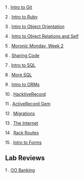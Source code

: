 1 . [Intro to Git](https://www.youtube.com/watch?v=bK7i-BMJcM0&feature=youtu.be)		

2 . [Intro to Ruby](https://www.youtube.com/watch?v=_BmEuwgHsGI&feature=youtu.be)		

3 . [Intro to Object Orientation](https://www.youtube.com/watch?v=bBtFLt8nBng&feature=youtu.be)		
		
4 . [Intro to Object Relations and Self](https://www.youtube.com/watch?v=Vrj1opkvTs8&feature=youtu.be)		
		
5 . [Moronic Monday, Week 2](https://www.youtube.com/watch?v=Gd_s7CwW2MA&feature=youtu.be)		
		
6 . [Sharing Code](http://youtu.be/A9_ZEgEeG-8)		
		
7 . [Intro to SQL](https://www.youtube.com/watch?v=oUqFqhsQLPk)		
		
8 . [More SQL](https://www.youtube.com/watch?v=gpwbDUhxFG4)		

9 . [Intro to ORMs](http://youtu.be/8Tx0C-FIDU8)		
		
10 . [HacktiveRecord](http://youtu.be/RtgMqhRX5ek)		

11 . [ActiveRecord Gem](https://www.youtube.com/watch?v=EhhUGQIma_A&feature=youtu.be)		
	
12 . [Migrations](https://www.youtube.com/watch?v=EhhUGQIma_A&feature=youtu.be)	

13 . [The Internet](https://www.youtube.com/watch?v=P--x-P44IH4&feature=youtu.be)

14 . [Rack Routes](https://www.youtube.com/watch?v=0pUQzJN5exw&feature=youtu.be)

15 . [Intro to Forms](http://youtu.be/mc_kCLw_jBA)
		
## Lab Reviews		
 	
1 . [OO Banking](https://www.youtube.com/watch?v=DHKBrGklJSA&feature=youtu.be)
